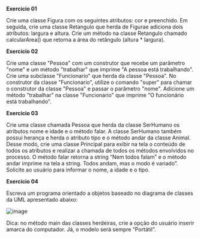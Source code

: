 **Exercicio 01**

Crie uma classe Figura com os seguintes atributos: cor e preenchido. Em seguida, crie uma classe Retangulo que herda de Figurae adiciona dois
atributos: largura e altura. Crie um método na classe Retangulo chamado calcularArea() que retorna a área do retângulo (altura * largura).

**Exercicio 02**

Crie uma classe "Pessoa" com um construtor que recebe um parâmetro "nome" e um método "trabalhar" que imprime "A pessoa está trabalhando". Crie uma subclasse
"Funcionario" que herda da classe "Pessoa". No construtor da classe "Funcionario", utilize o comando "super" para chamar o construtor da classe "Pessoa" e passar
o parâmetro "nome". Adicione um método "trabalhar" na classe "Funcionario" que imprime "O funcionário está trabalhando".

**Exercicio 03**

Crie uma classe chamada Pessoa que herda da classe SerHumano os atributos nome e idade e o método falar. A classe SerHumano também possui herança e
herda o atributo tipo e o método andar da classe Animal. Desse modo, crie uma classe Principal para exibir na tela o conteúdo de todos os atributos e
realizar a chamada de todos os métodos envolvidos no processo. O método falar retorna a string “Nem todos falam” e o método andar imprime na tela a
string. Todos andam, mas o modo é variado”. Solicite ao usuário para informar o nome, a idade e o tipo.

**Exercicio 04**

Escreva um programa orientado a objetos baseado no diagrama de classes da UML apresentado abaixo:

![image](https://github.com/user-attachments/assets/a8f6481f-abca-465e-825d-f5d50408077c)

Dica: no método main das classes herdeiras, crie a opção do usuário inserir amarca do computador. Já, o modelo será sempre “Portátil”.

